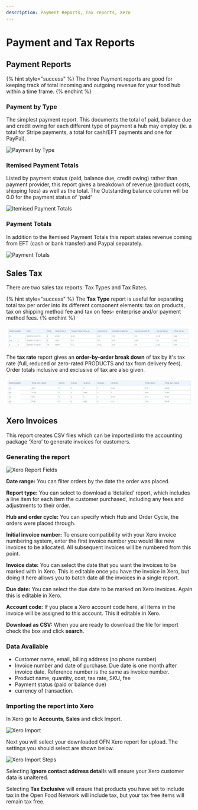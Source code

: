 ```yaml
---
description: Payment Reports, Tax reports, Xero
---
```


# Payment and Tax Reports

## Payment Reports

{% hint style="success" %}
The three Payment reports are good for keeping track of total incoming and outgoing revenue for your food hub within a time frame.
{% endhint %}

### Payment by Type

The simplest payment report. This documents the total of paid, balance due and credit owing for each different type of payment a hub may employ (ie. a total for Stripe payments, a total for cash/EFT payments and one for PayPal).

![Payment by Type](../../.gitbook/assets/payment-by-type.jpg)

### Itemised Payment Totals

Listed by payment status (paid, balance due, credit owing) rather than payment provider, this report gives a breakdown of revenue (product costs, shipping fees) as well as the total.  The Outstanding balance column will be 0.0 for the payment status of 'paid'

![Itemised Payment Totals](../../.gitbook/assets/itemizedpayment.jpg)

### Payment Totals

In addition to the Itemised Payment Totals this report states revenue coming from EFT (cash or bank transfer) and Paypal separately.

![Payment Totals](../../.gitbook/assets/payment-totals.jpg)

## Sales Tax

There are two sales tax reports: Tax Types and Tax Rates.

{% hint style="success" %}
The **Tax Type** report is useful for separating total tax per order into its different component elements: tax on products, tax on shipping method fee and tax on fees- enterprise and/or payment method fees.
{% endhint %}

![Tax type report](<../../.gitbook/assets/tax types report.jpg>)

The **tax rate** report gives an **order-by-order break down** of tax by it's tax rate (full, reduced or zero-rated PRODUCTS and tax from delivery fees).  Order totals inclusive and exclusive of tax are also given.

![Tax rate report](<../../.gitbook/assets/tax rates report.jpg>)

## Xero Invoices

This report creates CSV files which can be imported into the accounting package ‘Xero’ to generate invoices for customers.

### Generating the report

![Xero Report Fields](../../.gitbook/assets/xero-report.png)

**Date range:** You can filter orders by the date the order was placed.

**Report type:** You can select to download a ‘detailed’ report, which includes a line item for each item the customer purchased, including any fees and adjustments to their order.

**Hub and order cycle:** You can specify which Hub and Order Cycle, the orders were placed through.

**Initial invoice number:** To ensure compatibility with your Xero invoice numbering system, enter the first invoice number you would like new invoices to be allocated. All subsequent invoices will be numbered from this point.

**Invoice date:** You can select the date that you want the invoices to be marked with in Xero. This is editable once you have the invoice in Xero, but doing it here allows you to batch date all the invoices in a single report.&#x20;

**Due date:** You can select the due date to be marked on Xero invoices. Again this is editable in Xero.

**Account code:** If you place a Xero account code here, all items in the invoice will be assigned to this account. This it editable in Xero.

**Download as CSV:** When you are ready to download the file for import check the box and click **search**.

### Data Available

* Customer name, email, billing address (no phone number)
* Invoice number and date of purchase. Due date is one month after invoice date.  Reference number is the same as invoice number.
* Product name, quantity, cost, tax rate, SKU, fee
* Payment status (paid or balance due)
* currency of transaction.

### Importing the report into Xero

In Xero go to **Accounts**, **Sales** and click Import.

![Xero Import](../../.gitbook/assets/xero-import.png)

Next you will select your downloaded OFN Xero report for upload. The settings you should select are shown below.

![Xero Import Steps](../../.gitbook/assets/xero-import-steps.png)

Selecting **Ignore contact address detail**s will ensure your Xero customer data is unaltered.&#x20;

Selecting **Tax Exclusive** will ensure that products you have set to include tax in the Open Food Network will include tax, but your tax free items will remain tax free.
